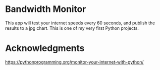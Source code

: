 # Bandwidth Monitor

This app will test your internet speeds every 60 seconds, and publish the results to a jpg chart. This is one of my very first Python projects.

# Acknowledgments

https://pythonprogramming.org/monitor-your-internet-with-python/